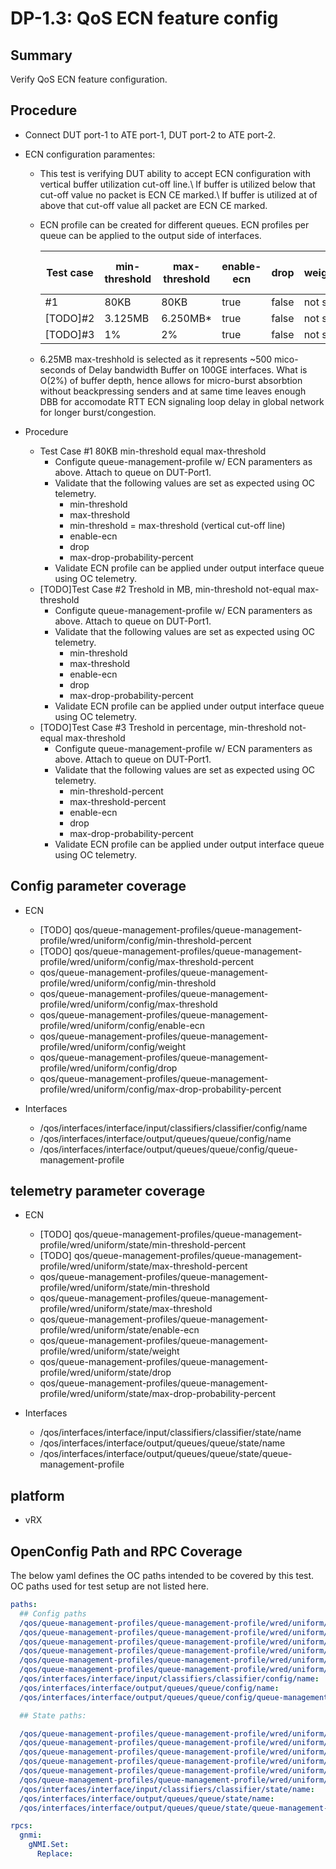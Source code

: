 # DP-1.3: QoS ECN feature config

## Summary

Verify QoS ECN feature configuration.

## Procedure

*   Connect DUT port-1 to ATE port-1, DUT port-2 to ATE port-2.

*   ECN configuration paramentes:

    *   This test is verifying DUT ability to accept ECN configuration with vertical buffer utilization cut-off line.\ If buffer is utilized below that cut-off value no packet is ECN CE marked.\ If buffer is utilized at of above that cut-off value all packet are ECN CE marked.

    *   ECN profile can be created for different queues. ECN profiles per queue
        can be applied to the output side of interfaces.

        Test case|min-threshold | max-threshold | enable-ecn | drop  | weight  | max-drop-probability-percent
        |--------|------------- | ------------- | ---------- | ----- | ------- | ----------------------------
        |#1      |80KB          |80KB          | true       | false | not set | 100
        |[TODO]#2      |3.125MB       | 6.250MB*      | true       | false | not set | 100
        |[TODO]#3      |1%            | 2%            | true       | false | not set | 100

    * 6.25MB max-treshhold is selected as it represents ~500 mico-seconds of Delay bandwidth Buffer on 100GE interfaces. What is O(2%) of buffer depth, hence allows for micro-burst absorbtion without beackpressing senders and at same time leaves enough DBB for accomodate RTT ECN signaling loop delay in global network for longer burst/congestion.

*   Procedure
    * Test Case #1 80KB min-threshold equal max-threshold
        *   Configute queue-management-profile w/ ECN paramenters as above. Attach to queue on DUT-Port1.
        *   Validate that the following values are set as expected using OC telemetry.
            *   min-threshold
            *   max-threshold
            *   min-threshold = max-threshold (vertical cut-off line)
            *   enable-ecn
            *   drop
            *   max-drop-probability-percent
        *   Validate ECN profile can be applied under output interface queue using
            OC telemetry.
    * [TODO]Test Case #2 Treshold in MB, min-threshold not-equal max-threshold
        *   Configute queue-management-profile w/ ECN paramenters as above. Attach to queue on DUT-Port1.
        *   Validate that the following values are set as expected using OC telemetry.
            *   min-threshold
            *   max-threshold
            *   enable-ecn
            *   drop
            *   max-drop-probability-percent
        *   Validate ECN profile can be applied under output interface queue using
            OC telemetry.
    * [TODO]Test Case #3 Treshold in percentage, min-threshold not-equal max-threshold
        *   Configute queue-management-profile w/ ECN paramenters as above. Attach to queue on DUT-Port1.
        *   Validate that the following values are set as expected using OC telemetry.
            *   min-threshold-percent
            *   max-threshold-percent
            *   enable-ecn
            *   drop
            *   max-drop-probability-percent
        *   Validate ECN profile can be applied under output interface queue using
            OC telemetry.

## Config parameter coverage

*   ECN
    *   [TODO] qos/queue-management-profiles/queue-management-profile/wred/uniform/config/min-threshold-percent
    *   [TODO] qos/queue-management-profiles/queue-management-profile/wred/uniform/config/max-threshold-percent
    *   qos/queue-management-profiles/queue-management-profile/wred/uniform/config/min-threshold
    *   qos/queue-management-profiles/queue-management-profile/wred/uniform/config/max-threshold
    *   qos/queue-management-profiles/queue-management-profile/wred/uniform/config/enable-ecn
    *   qos/queue-management-profiles/queue-management-profile/wred/uniform/config/weight
    *   qos/queue-management-profiles/queue-management-profile/wred/uniform/config/drop
    *   qos/queue-management-profiles/queue-management-profile/wred/uniform/config/max-drop-probability-percent

*   Interfaces

    *   /qos/interfaces/interface/input/classifiers/classifier/config/name
    *   /qos/interfaces/interface/output/queues/queue/config/name
    *   /qos/interfaces/interface/output/queues/queue/config/queue-management-profile

## telemetry parameter coverage

*   ECN

    *   [TODO] qos/queue-management-profiles/queue-management-profile/wred/uniform/state/min-threshold-percent
    *   [TODO] qos/queue-management-profiles/queue-management-profile/wred/uniform/state/max-threshold-percent
    *   qos/queue-management-profiles/queue-management-profile/wred/uniform/state/min-threshold
    *   qos/queue-management-profiles/queue-management-profile/wred/uniform/state/max-threshold
    *   qos/queue-management-profiles/queue-management-profile/wred/uniform/state/enable-ecn
    *   qos/queue-management-profiles/queue-management-profile/wred/uniform/state/weight
    *   qos/queue-management-profiles/queue-management-profile/wred/uniform/state/drop
    *   qos/queue-management-profiles/queue-management-profile/wred/uniform/state/max-drop-probability-percent

*   Interfaces

    *   /qos/interfaces/interface/input/classifiers/classifier/state/name
    *   /qos/interfaces/interface/output/queues/queue/state/name
    *   /qos/interfaces/interface/output/queues/queue/state/queue-management-profile

## platform

 * vRX

## OpenConfig Path and RPC Coverage

The below yaml defines the OC paths intended to be covered by this test. OC
paths used for test setup are not listed here.

```yaml
paths:
  ## Config paths
  /qos/queue-management-profiles/queue-management-profile/wred/uniform/config/min-threshold:
  /qos/queue-management-profiles/queue-management-profile/wred/uniform/config/max-threshold:
  /qos/queue-management-profiles/queue-management-profile/wred/uniform/config/enable-ecn:
  /qos/queue-management-profiles/queue-management-profile/wred/uniform/config/weight:
  /qos/queue-management-profiles/queue-management-profile/wred/uniform/config/drop:
  /qos/queue-management-profiles/queue-management-profile/wred/uniform/config/max-drop-probability-percent:
  /qos/interfaces/interface/input/classifiers/classifier/config/name:
  /qos/interfaces/interface/output/queues/queue/config/name:
  /qos/interfaces/interface/output/queues/queue/config/queue-management-profile:

  ## State paths:

  /qos/queue-management-profiles/queue-management-profile/wred/uniform/state/min-threshold:
  /qos/queue-management-profiles/queue-management-profile/wred/uniform/state/max-threshold:
  /qos/queue-management-profiles/queue-management-profile/wred/uniform/state/enable-ecn:
  /qos/queue-management-profiles/queue-management-profile/wred/uniform/state/weight:
  /qos/queue-management-profiles/queue-management-profile/wred/uniform/state/drop:
  /qos/queue-management-profiles/queue-management-profile/wred/uniform/state/max-drop-probability-percent:
  /qos/interfaces/interface/input/classifiers/classifier/state/name:
  /qos/interfaces/interface/output/queues/queue/state/name:
  /qos/interfaces/interface/output/queues/queue/state/queue-management-profile:

rpcs:
  gnmi:
    gNMI.Set:
      Replace:
```
